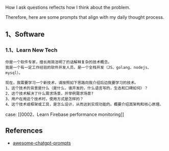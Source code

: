 How I ask questions reflects how I think about the problem.

Therefore, here are some prompts that align with my daily thought process.

## 1、Software

### 1.1、Learn New Tech

```
你是一个软件专家，擅长用简洁明了的话解释复杂的技术概念。
我是一个有一定工作经验的软件开发人员，是一个全栈开发（JS、golang、nodejs、mysql）。

现在，我需要学习一个新技术，请按照如下思路向我介绍后边我要学习的技术。
1、这个技术的背景是什么（是什么，谁开发的，什么语言写的，生态和口碑如何）？
2、这个技术解决了什么需求场景，并举例需求场景?
3、用户在用这个技术时，使用方式是怎样的？
4、这个技术或框架或工具，是怎么设计，从而达到实现功能的。概要介绍其架构和核心原理。
```

case: [[0002、Learn Firebase performance monitoring]]

## References

- [awesome-chatgpt-prompts](https://github.com/f/awesome-chatgpt-prompts)

